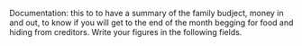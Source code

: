 Documentation: this to to have a summary of the family budject, money in and out, to know if you will get to the end of the month begging for food and hiding from creditors. Write your figures in the following fields.

